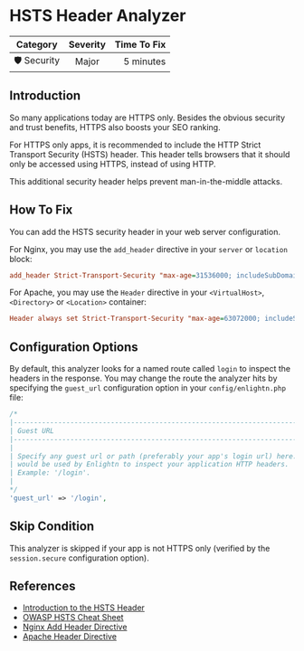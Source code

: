 # HSTS Header Analyzer

| Category       | Severity   | Time To Fix  |
| -------------  |:----------:| ------------:|
| 🛡️ Security    | Major      | 5 minutes    |

## Introduction

So many applications today are HTTPS only. Besides the obvious security and trust benefits, HTTPS also boosts your SEO ranking.

For HTTPS only apps, it is recommended to include the HTTP Strict Transport Security (HSTS) header. This header tells browsers that it should only be accessed using HTTPS, instead of using HTTP.

This additional security header helps prevent man-in-the-middle attacks. 

## How To Fix

You can add the HSTS security header in your web server configuration.

For Nginx, you may use the `add_header` directive in your `server` or `location` block:

```ini
add_header Strict-Transport-Security "max-age=31536000; includeSubDomains" always;
```

For Apache, you may use the `Header` directive in your `<VirtualHost>`, `<Directory>` or `<Location>` container:

```ini
Header always set Strict-Transport-Security "max-age=63072000; includeSubDomains"
```

## Configuration Options

By default, this analyzer looks for a named route called `login` to inspect the headers in the response. You may change the route the analyzer hits by specifying the `guest_url` configuration option in your `config/enlightn.php` file:

```php
/*
|--------------------------------------------------------------------------
| Guest URL
|--------------------------------------------------------------------------
|
| Specify any guest url or path (preferably your app's login url) here. This
| would be used by Enlightn to inspect your application HTTP headers.
| Example: '/login'.
|
*/
'guest_url' => '/login',
```

## Skip Condition

This analyzer is skipped if your app is not HTTPS only (verified by the `session.secure` configuration option).

## References

- [Introduction to the HSTS Header](https://developer.mozilla.org/en-US/docs/Web/HTTP/Headers/Strict-Transport-Security)
- [OWASP HSTS Cheat Sheet](https://cheatsheetseries.owasp.org/cheatsheets/HTTP_Strict_Transport_Security_Cheat_Sheet.html)
- [Nginx Add Header Directive](http://nginx.org/en/docs/http/ngx_http_headers_module.html)
- [Apache Header Directive](https://httpd.apache.org/docs/current/mod/mod_headers.html)